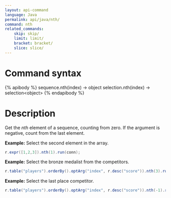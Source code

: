 ```yaml
---
layout: api-command
language: Java
permalink: api/java/nth/
command: nth
related_commands:
    skip: skip/
    limit: limit/
    bracket: bracket/
    slice: slice/
---
```


# Command syntax #

{% apibody %}
sequence.nth(index) &rarr; object
selection.nth(index) &rarr; selection&lt;object&gt;
{% endapibody %}

# Description #

Get the *nth* element of a sequence, counting from zero. If the argument is negative, count from the last element.

__Example:__ Select the second element in the array.

```java
r.expr([1,2,3]).nth(1).run(conn);
```

__Example:__ Select the bronze medalist from the competitors.

```java
r.table("players").orderBy().optArg("index", r.desc("score")).nth(3).run(conn);
```

__Example:__ Select the last place competitor.

```java
r.table("players").orderBy().optArg("index", r.desc("score")).nth(-1).run(conn);
```
